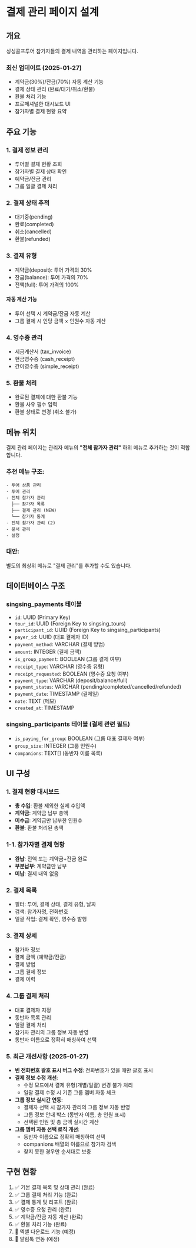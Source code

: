 # 결제 관리 페이지 설계

## 개요
싱싱골프투어 참가자들의 결제 내역을 관리하는 페이지입니다.

### 최신 업데이트 (2025-01-27)
- 계약금(30%)/잔금(70%) 자동 계산 기능
- 결제 상태 관리 (완료/대기/취소/환불)
- 환불 처리 기능
- 프로페셔널한 대시보드 UI
- 참가자별 결제 현황 요약

## 주요 기능

### 1. 결제 정보 관리
- 투어별 결제 현황 조회
- 참가자별 결제 상태 확인
- 예약금/잔금 관리
- 그룹 일괄 결제 처리

### 2. 결제 상태 추적
- 대기중(pending)
- 완료(completed)
- 취소(cancelled)
- 환불(refunded)

### 3. 결제 유형
- 계약금(deposit): 투어 가격의 30%
- 잔금(balance): 투어 가격의 70%
- 전액(full): 투어 가격의 100%

#### 자동 계산 기능
- 투어 선택 시 계약금/잔금 자동 계산
- 그룹 결제 시 인당 금액 × 인원수 자동 계산

### 4. 영수증 관리
- 세금계산서 (tax_invoice)
- 현금영수증 (cash_receipt)
- 간이영수증 (simple_receipt)

### 5. 환불 처리
- 완료된 결제에 대한 환불 기능
- 환불 사유 필수 입력
- 환불 상태로 변경 (취소 불가)

## 메뉴 위치
결제 관리 페이지는 관리자 메뉴의 **"전체 참가자 관리"** 하위 메뉴로 추가하는 것이 적합합니다.

### 추천 메뉴 구조:
```
- 투어 상품 관리
- 투어 관리
- 전체 참가자 관리
  ├── 참가자 목록
  ├── 결제 관리 (NEW)
  └── 참가자 통계
- 전체 참가자 관리 (2)
- 문서 관리
- 설정
```

### 대안:
별도의 최상위 메뉴로 "결제 관리"를 추가할 수도 있습니다.

## 데이터베이스 구조

### singsing_payments 테이블
- `id`: UUID (Primary Key)
- `tour_id`: UUID (Foreign Key to singsing_tours)
- `participant_id`: UUID (Foreign Key to singsing_participants)
- `payer_id`: UUID (대표 결제자 ID)
- `payment_method`: VARCHAR (결제 방법)
- `amount`: INTEGER (결제 금액)
- `is_group_payment`: BOOLEAN (그룹 결제 여부)
- `receipt_type`: VARCHAR (영수증 유형)
- `receipt_requested`: BOOLEAN (영수증 요청 여부)
- `payment_type`: VARCHAR (deposit/balance/full)
- `payment_status`: VARCHAR (pending/completed/cancelled/refunded)
- `payment_date`: TIMESTAMP (결제일)
- `note`: TEXT (메모)
- `created_at`: TIMESTAMP

### singsing_participants 테이블 (결제 관련 필드)
- `is_paying_for_group`: BOOLEAN (그룹 대표 결제자 여부)
- `group_size`: INTEGER (그룹 인원수)
- `companions`: TEXT[] (동반자 이름 목록)

## UI 구성

### 1. 결제 현황 대시보드
- **총 수입**: 환불 제외한 실제 수입액
- **계약금**: 계약금 납부 총액
- **미수금**: 계약금만 납부한 인원수
- **환불**: 환불 처리된 총액

### 1-1. 참가자별 결제 현황
- **완납**: 전액 또는 계약금+잔금 완료
- **부분납부**: 계약금만 납부
- **미납**: 결제 내역 없음

### 2. 결제 목록
- 필터: 투어, 결제 상태, 결제 유형, 날짜
- 검색: 참가자명, 전화번호
- 일괄 작업: 결제 확인, 영수증 발행

### 3. 결제 상세
- 참가자 정보
- 결제 금액 (예약금/잔금)
- 결제 방법
- 그룹 결제 정보
- 결제 이력

### 4. 그룹 결제 처리
- 대표 결제자 지정
- 동반자 목록 관리
- 일괄 결제 처리
- 참가자 관리의 그룹 정보 자동 반영
- 동반자 이름으로 정확히 매칭하여 선택

### 5. 최근 개선사항 (2025-01-27)
- **빈 전화번호 괄호 표시 버그 수정**: 전화번호가 있을 때만 괄호 표시
- **결제 정보 수정 개선**:
  - 수정 모드에서 결제 유형(개별/일괄) 변경 불가 처리
  - 일괄 결제 수정 시 기존 그룹 멤버 자동 체크
- **그룹 정보 실시간 연동**:
  - 결제자 선택 시 참가자 관리의 그룹 정보 자동 반영
  - 그룹 정보 안내 박스 (동반자 이름, 총 인원 표시)
  - 선택된 인원 및 총 금액 실시간 계산
- **그룹 멤버 자동 선택 로직 개선**:
  - 동반자 이름으로 정확히 매칭하여 선택
  - companions 배열의 이름으로 참가자 검색
  - 찾지 못한 경우만 순서대로 보충

## 구현 현황
1. ✅ 기본 결제 목록 및 상태 관리 (완료)
2. ✅ 그룹 결제 처리 기능 (완료)
3. ✅ 결제 통계 및 리포트 (완료)
4. ✅ 영수증 요청 관리 (완료)
5. ✅ 계약금/잔금 자동 계산 (완료)
6. ✅ 환불 처리 기능 (완료)
7. 🔲 엑셀 다운로드 기능 (예정)
8. 🔲 알림톡 연동 (예정)
